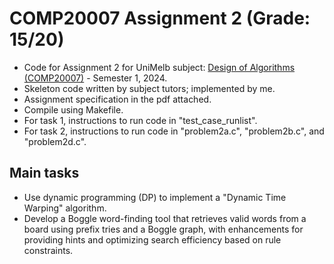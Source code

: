 # COMP20007 Assignment 2 (Grade: 15/20)
- Code for Assignment 2 for UniMelb subject: [Design of Algorithms (COMP20007)](https://handbook.unimelb.edu.au/subjects/comp20007) - Semester 1, 2024.
- Skeleton code written by subject tutors; implemented by me.
- Assignment specification in the pdf attached.
- Compile using Makefile.
- For task 1, instructions to run code in "test_case_runlist".
- For task 2, instructions to run code in "problem2a.c", "problem2b.c", and "problem2d.c".

## Main tasks
- Use dynamic programming (DP) to implement a "Dynamic Time Warping" algorithm.
- Develop a Boggle word-finding tool that retrieves valid words from a board using prefix tries and a Boggle graph, with enhancements for providing hints and optimizing search efficiency based on rule constraints.
